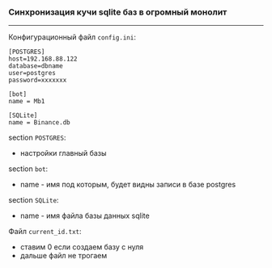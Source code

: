 ### Синхронизация кучи sqlite баз в огромный монолит
---
Конфигурационный файл `config.ini`:
```
[POSTGRES]
host=192.168.88.122
database=dbname
user=postgres
password=xxxxxxx

[bot]
name = Mb1

[SQLite]
name = Binance.db
```
section `POSTGRES`:
- настройки главный базы
  
section `bot`:
- name - имя под которым, будет видны записи в базе postgres

section `SQLite`:
- name - имя файла базы данных sqlite

Файл `current_id.txt`:
- ставим 0 если создаем базу с нуля
- дальше файл не трогаем